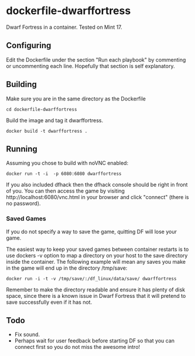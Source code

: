 dockerfile-dwarffortress
========================

Dwarf Fortress in a container. Tested on Mint 17.

Configuring
-----------

Edit the Dockerfile under the section "Run each playbook" by commenting or uncommenting each line. Hopefully that section is self explanatory.

Building
--------

Make sure you are in the same directory as the Dockerfile

    cd dockerfile-dwarffortress

Build the image and tag it dwarffortress.

    docker build -t dwarffortress .

Running
-------

Assuming you chose to build with noVNC enabled:

    docker run -t -i  -p 6080:6080 dwarffortress

If you also included dfhack then the dfhack console should be right in front of you. You can then access the game by visiting http://localhost:6080/vnc.html in your browser and click "connect" (there is no password).

### Saved Games ###

If you do not specify a way to save the game, quitting DF will lose your game.

The easiest way to keep your saved games between container restarts is to use dockers -v option to map a directory on your host to the save directory inside the container. The following example will mean any saves you make in the game will end up in the directory /tmp/save:

    docker run -i -t -v /tmp/save/:/df_linux/data/save/ dwarffortress

Remember to make the directory readable and ensure it has plenty of disk space, since there is a known issue in Dwarf Fortress that it will pretend to save successfully even if it has not.

Todo
----

* Fix sound.
* Perhaps wait for user feedback before starting DF so that you can connect first so you do not miss the awesome intro!